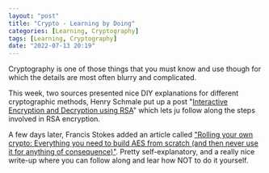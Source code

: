 ```yaml
---
layout: "post"
title: "Crypto - Learning by Doing"
categories: [Learning, Cryptography]
tags: [Learning, Cryptography]
date: "2022-07-13 20:19"
---
```

Cryptography is one of those things that you must know and use though for which the details are most often blurry and complicated.

This week, two sources presented nice DIY explanations for different cryptographic methods, Henry Schmale put up a post "[Interactive Encryption and Decryption using RSA](https://www.henryschmale.org/2022/03/14/rsa.html)" which lets ju follow along the steps involved in RSA encryption.

A few days later, Francis Stokes added an article called ["Rolling your own crypto: Everything you need to build AES from scratch (and then never use it for anything of consequence)"](https://github.com/francisrstokes/githublog/blob/main/2022/6/15/rolling-your-own-crypto-aes.md). Pretty self-explanatory, and a really nice write-up where you can follow along and lear how NOT to do it yourself.